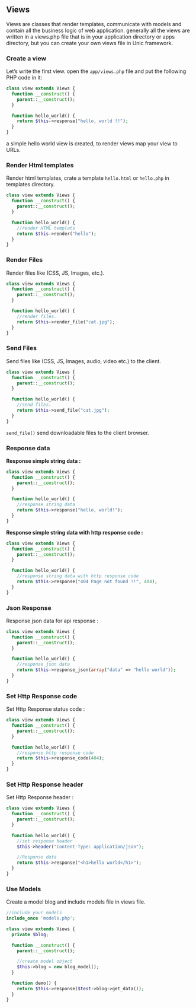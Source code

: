 ## Views

  Views are classes that render templates, communicate with models and contain all the business logic of web application.
  generally all the views are written in a views.php file that is in your application directory or apps directory, but you can create your own views file in Unic framework.

### Create a view

  Let’s write the first view. open the `app/views.php` file and put the following PHP code in it:

```php
class view extends Views {
  function __construct() {
    parent::__construct();
  }

  function hello_world() {
    return $this->response("hello, world !!");
  }
}
```

  a simple hello world view is created, to render views map your view to URLs.


### Render Html templates

  Render html templates, crate a template `hello.html` or `hello.php` in templates directory.

```php
class view extends Views {
  function __construct() {
    parent::__construct();
  }

  function hello_world() {
    //render HTML templats
    return $this->render("hello");
  }
}
```

### Render Files

  Render files like (CSS, JS, Images, etc.).

```php
class view extends Views {
  function __construct() {
    parent::__construct();
  }

  function hello_world() {
    //render files.
    return $this->render_file("cat.jpg");
  }
}
```


### Send Files

  Send files like (CSS, JS, Images, audio, video etc.) to the client.

```php
class view extends Views {
  function __construct() {
    parent::__construct();
  }

  function hello_world() {
    //send files.
    return $this->send_file("cat.jpg");
  }
}
```

  `send_file()` send downloadable files to the client browser.


### Response data

  **Response simple string data :**

```php
class view extends Views {
  function __construct() {
    parent::__construct();
  }

  function hello_world() {
    //response string data
    return $this->response("hello, world!");
  }
}
```

  **Response simple string data with http response code :**

```php
class view extends Views {
  function __construct() {
    parent::__construct();
  }

  function hello_world() {
    //response string data with http response code
    return $this->response("404 Page not found !!", 404);
  }
}
```

### Json Response

  Response json data for api response :

```php
class view extends Views {
  function __construct() {
    parent::__construct();
  }

  function hello_world() {
    //response json data
    return $this->response_json(array("data" => "hello world"));
  }
}
```

### Set Http Response code

  Set Http Response status code :

```php
class view extends Views {
  function __construct() {
    parent::__construct();
  }

  function hello_world() {
    //response http response code
    return $this->response_code(404);
  }
}
```

### Set Http Response header

  Set Http Response header :

```php
class view extends Views {
  function __construct() {
    parent::__construct();
  }

  function hello_world() {
    //set response header
    $this->header("Content-Type: application/json");

    //Response data
    return $this->response("<h1>hello world</h1>");
  }
}
```

### Use Models

  Create a model blog and include models file in views file.

```php
//include your models
include_once 'models.php';

class view extends Views {
  private $blog;

  function __construct() {
    parent::__construct();

    //create model object
    $this->blog = new blog_model();
  }

  function demo() {
    return $this->response($test->blog->get_data());
  }
}
```
